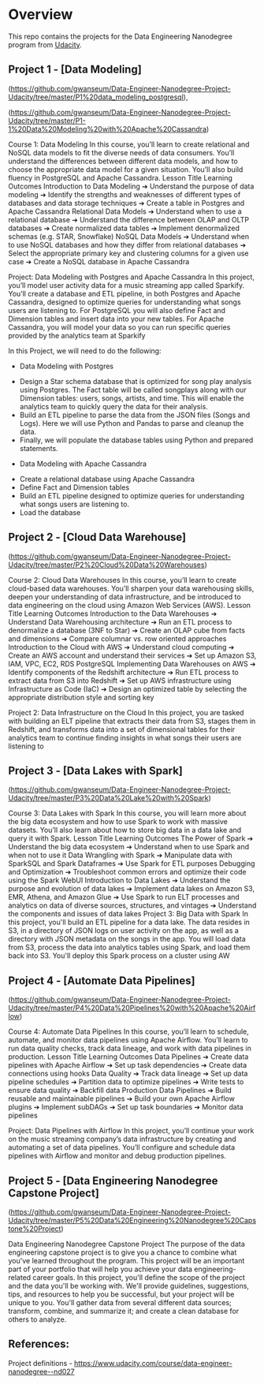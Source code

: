 # Overview

This repo contains the projects for the Data Engineering Nanodegree program from [Udacity](https://www.udacity.com/course/data-engineer-nanodegree--nd027).

## Project 1 - [Data Modeling]
(https://github.com/gwanseum/Data-Engineer-Nanodegree-Project-Udacity/tree/master/P1%20data_modeling_postgresql),

(https://github.com/gwanseum/Data-Engineer-Nanodegree-Project-Udacity/tree/master/P1-1%20Data%20Modeling%20with%20Apache%20Cassandra)

Course 1: Data Modeling
In this course, you’ll learn to create relational and NoSQL data models to fit the diverse
needs of data consumers. You’ll understand the differences between different data
models, and how to choose the appropriate data model for a given situation. You’ll also
build fluency in PostgreSQL and Apache Cassandra.
Lesson Title Learning Outcomes
Introduction to Data
Modeling
➔ Understand the purpose of data modeling
➔ Identify the strengths and weaknesses of different types
of databases and data storage techniques
➔ Create a table in Postgres and Apache Cassandra
Relational Data Models ➔ Understand when to use a relational database
➔ Understand the difference between OLAP and OLTP
databases
➔ Create normalized data tables
➔ Implement denormalized schemas (e.g. STAR, Snowflake)
NoSQL Data Models ➔ Understand when to use NoSQL databases and how
they differ from relational databases
➔ Select the appropriate primary key and clustering
columns for a given use case
➔ Create a NoSQL database in Apache Cassandra

Project: Data Modeling with Postgres and Apache Cassandra
In this project, you’ll model user activity data for a music streaming app called Sparkify.
You’ll create a database and ETL pipeline, in both Postgres and Apache Cassandra,
designed to optimize queries for understanding what songs users are listening to. For
PostgreSQL you will also define Fact and Dimension tables and insert data into your new
tables. For Apache Cassandra, you will model your data so you can run specific queries
provided by the analytics team at Sparkify

In this Project, we will need to do the following:

- Data Modeling with Postgres

* Design a Star schema database that is optimized for song play analysis using Postgres. The Fact table will be called songplays along with our Dimension tables: users, songs, artists, and time. This will enable the analytics team to quickly query the data for their analysis.
* Build an ETL pipeline to parse the data from the JSON files (Songs and Logs). Here we will use Python and Pandas to parse and cleanup the data.
* Finally, we will populate the database tables using Python and prepared statements.

- Data Modeling with Apache Cassandra

* Create a relational database using Apache Cassandra
* Define Fact and Dimension tables
* Build an ETL pipeline designed to optimize queries for understanding what songs users are listening to. 
* Load the database



## Project 2 - [Cloud Data Warehouse]
(https://github.com/gwanseum/Data-Engineer-Nanodegree-Project-Udacity/tree/master/P2%20Cloud%20Data%20Warehouses)

Course 2: Cloud Data Warehouses
In this course, you’ll learn to create cloud-based data warehouses. You’ll sharpen your data
warehousing skills, deepen your understanding of data infrastructure, and be introduced
to data engineering on the cloud using Amazon Web Services (AWS).
Lesson Title Learning Outcomes
Introduction to the
Data Warehouses
➔ Understand Data Warehousing architecture
➔ Run an ETL process to denormalize a database (3NF to Star)
➔ Create an OLAP cube from facts and dimensions
➔ Compare columnar vs. row oriented approaches
Introduction to the
Cloud with AWS
➔ Understand cloud computing
➔ Create an AWS account and understand their services
➔ Set up Amazon S3, IAM, VPC, EC2, RDS PostgreSQL
Implementing Data
Warehouses on AWS
➔ Identify components of the Redshift architecture
➔ Run ETL process to extract data from S3 into Redshift
➔ Set up AWS infrastructure using Infrastructure as Code (IaC)
➔ Design an optimized table by selecting the appropriate
distribution style and sorting key

Project 2: Data Infrastructure on the Cloud
In this project, you are tasked with building an ELT pipeline that extracts their data from S3,
stages them in Redshift, and transforms data into a set of dimensional tables for their
analytics team to continue finding insights in what songs their users are listening to


## Project 3 - [Data Lakes with Spark]
(https://github.com/gwanseum/Data-Engineer-Nanodegree-Project-Udacity/tree/master/P3%20Data%20Lake%20with%20Spark)

Course 3: Data Lakes with Spark
In this course, you will learn more about the big data ecosystem and how to use Spark to
work with massive datasets. You’ll also learn about how to store big data in a data lake and
query it with Spark.
Lesson Title Learning Outcomes
The Power of Spark ➔ Understand the big data ecosystem
➔ Understand when to use Spark and when not to use it
Data Wrangling with
Spark
➔ Manipulate data with SparkSQL and Spark Dataframes
➔ Use Spark for ETL purposes
Debugging and
Optimization
➔ Troubleshoot common errors and optimize their code using
the Spark WebUI
Introduction to Data
Lakes
➔ Understand the purpose and evolution of data lakes
➔ Implement data lakes on Amazon S3, EMR, Athena, and
Amazon Glue
➔ Use Spark to run ELT processes and analytics on data of
diverse sources, structures, and vintages
➔ Understand the components and issues of data lakes
Project 3: Big Data with Spark
In this project, you'll build an ETL pipeline for a data lake. The data resides in S3, in a
directory of JSON logs on user activity on the app, as well as a directory with JSON metadata
on the songs in the app. You will load data from S3, process the data into analytics tables
using Spark, and load them back into S3. You'll deploy this Spark process on a cluster using
AW


## Project 4 - [Automate Data Pipelines]
(https://github.com/gwanseum/Data-Engineer-Nanodegree-Project-Udacity/tree/master/P4%20Data%20Pipelines%20with%20Apache%20Airflow)

Course 4: Automate Data Pipelines
In this course, you’ll learn to schedule, automate, and monitor data pipelines using Apache
Airflow. You’ll learn to run data quality checks, track data lineage, and work with data
pipelines in production.
Lesson Title Learning Outcomes
Data Pipelines ➔ Create data pipelines with Apache Airflow
➔ Set up task dependencies
➔ Create data connections using hooks
Data Quality ➔ Track data lineage
➔ Set up data pipeline schedules
➔ Partition data to optimize pipelines
➔ Write tests to ensure data quality
➔ Backfill data
Production Data
Pipelines
➔ Build reusable and maintainable pipelines
➔ Build your own Apache Airflow plugins
➔ Implement subDAGs
➔ Set up task boundaries
➔ Monitor data pipelines

Project: Data Pipelines with Airflow
In this project, you’ll continue your work on the music streaming company’s data
infrastructure by creating and automating a set of data pipelines. You’ll configure and
schedule data pipelines with Airflow and monitor and debug production pipelines.



## Project 5 - [Data Engineering Nanodegree Capstone Project]
(https://github.com/gwanseum/Data-Engineer-Nanodegree-Project-Udacity/tree/master/P5%20Data%20Engineering%20Nanodegree%20Capstone%20Project)

Data Engineering Nanodegree Capstone Project
The purpose of the data engineering capstone project is to give you a chance to combine
what you've learned throughout the program. This project will be an important part of your
portfolio that will help you achieve your data engineering-related career goals.
In this project, you'll define the scope of the project and the data you'll be working with.
We'll provide guidelines, suggestions, tips, and resources to help you be successful, but
your project will be unique to you. You'll gather data from several different data sources;
transform, combine, and summarize it; and create a clean database for others to analyze.

## References:
Project definitions - https://www.udacity.com/course/data-engineer-nanodegree--nd027
